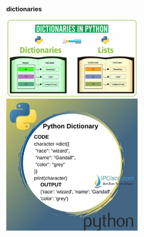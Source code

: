 ### dictionaries
<img src = "dict1.jpg" alt ="dict1.jpg" width = "350">
<img src= "dict2.jpg" alt = "dict2.jpg" width = "350" border-radius = "100">